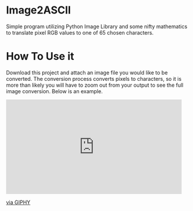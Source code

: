 # Image2ASCII
Simple program utilizing Python Image Library and some nifty mathematics to translate pixel RGB values to one of 65 chosen characters. 

# How To Use it
Download this project and attach an image file you would like to be converted. The conversion process converts pixels to characters, so it is more than likely you will have to zoom out from your output to see the full image conversion. Below is an example. 

<iframe src="https://giphy.com/embed/Y1MUgsiSvMgiMM6vtM" width="480" height="258" frameBorder="0" class="giphy-embed" allowFullScreen></iframe><p><a href="https://giphy.com/gifs/Y1MUgsiSvMgiMM6vtM">via GIPHY</a></p>
